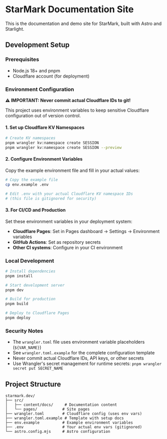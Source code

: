 # StarMark Documentation Site

This is the documentation and demo site for StarMark, built with Astro and Starlight.

## Development Setup

### Prerequisites
- Node.js 18+ and pnpm
- Cloudflare account (for deployment)

### Environment Configuration

**⚠️ IMPORTANT: Never commit actual Cloudflare IDs to git!**

This project uses environment variables to keep sensitive Cloudflare configuration out of version control.

#### 1. Set up Cloudflare KV Namespaces

```bash
# Create KV namespaces
pnpm wrangler kv:namespace create SESSION
pnpm wrangler kv:namespace create SESSION --preview
```

#### 2. Configure Environment Variables

Copy the example environment file and fill in your actual values:

```bash
# Copy the example file
cp env.example .env

# Edit .env with your actual Cloudflare KV namespace IDs
# (this file is gitignored for security)
```

#### 3. For CI/CD and Production

Set these environment variables in your deployment system:
- **Cloudflare Pages**: Set in Pages dashboard → Settings → Environment variables
- **GitHub Actions**: Set as repository secrets
- **Other CI systems**: Configure in your CI environment

### Local Development

```bash
# Install dependencies
pnpm install

# Start development server
pnpm dev

# Build for production
pnpm build

# Deploy to Cloudflare Pages
pnpm deploy
```

### Security Notes

- The `wrangler.toml` file uses environment variable placeholders (`${VAR_NAME}`)
- See `wrangler.toml.example` for the complete configuration template
- Never commit actual Cloudflare IDs, API keys, or other secrets
- Use Wrangler's secret management for runtime secrets: `pnpm wrangler secret put SECRET_NAME`

## Project Structure

```
starmark.dev/
├── src/
│   ├── content/docs/     # Documentation content
│   └── pages/           # Site pages
├── wrangler.toml        # Cloudflare config (uses env vars)
├── wrangler.toml.example # Template with setup docs  
├── env.example          # Example environment variables
├── .env                 # Your actual env vars (gitignored)
└── astro.config.mjs     # Astro configuration
``` 